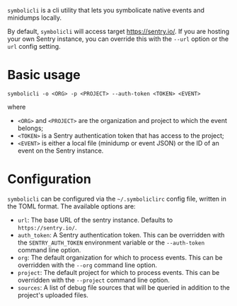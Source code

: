 `symbolicli` is a cli utility that lets you symbolicate native events and minidumps locally.

By default, `symbolicli` will access target https://sentry.io/. If you are hosting your own
Sentry instance, you can override this with the `--url` option or the `url` config setting.

# Basic usage
```
symbolicli -o <ORG> -p <PROJECT> --auth-token <TOKEN> <EVENT>
```
where

* `<ORG>` and `<PROJECT>` are the organization and project to which the event belongs;
* `<TOKEN>` is a Sentry authentication token that has access to the project;
* `<EVENT>` is either a local file (minidump or event JSON) or the ID of an event on the Sentry instance.

# Configuration

`symbolicli` can be configured via the `~/.symboliclirc` config file, written in the TOML format.
The available options are:

* `url`: The base URL of the sentry instance. Defaults to `https://sentry.io/`.
* `auth_token`: A Sentry authentication token. This can be overridden with the `SENTRY_AUTH_TOKEN`
  environment variable or the `--auth-token` command line option.
* `org`: The default organization for which to process events. This can be overridden with the `--org`
  command line option.
* `project`: The default project for which to process events. This can be overridden with the `--project`
  command line option.
* `sources`: A list of debug file sources that will be queried in addition to the project's uploaded
  files.